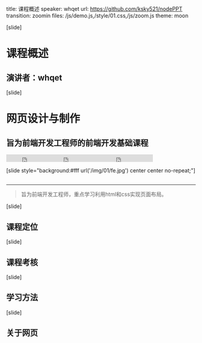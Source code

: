 title: 课程概述
speaker: whqet
url: https://github.com/ksky521/nodePPT
transition: zoomin
files: /js/demo.js,/style/01.css,/js/zoom.js
theme: moon

[slide]

# 课程概述
## 演讲者：whqet

[slide]

# 网页设计与制作
## 旨为前端开发工程师的前端开发基础课程
<small style="vertical-align:middle;display:inline-block"><iframe src="https://ghbtns.com/github-btn.html?user=zptcsoft&repo=zptcsoft.github.io&type=star&count=true" allowtransparency="true" frameborder="0" scrolling="0" width="100" height="20" style="width:110px;height:20px;  background-color: transparent;"></iframe><iframe src="http://ghbtns.com/github-btn.html?user=zptcsoft&repo=zptcsoft.github.io&type=fork&count=true" allowtransparency="true" frameborder="0" scrolling="0" width="100" height="20" style="width:110px;height:20px;  background-color: transparent;"></iframe><iframe src="http://ghbtns.com/github-btn.html?user=zptcsoft&repo=zptcsoft.github.io&type=follow&count=false" allowtransparency="true" frameborder="0" scrolling="0" width="170" height="20" style="width:170px;height:20px;  background-color: transparent;"></iframe></small>

[slide style="background:#fff url('/img/01/fe.jpg') center center no-repeat;"]
##   
----
>旨为前端开发工程师，重点学习利用html和css实现页面布局。



[slide]
## 课程定位

[slide]
## 课程考核

[slide]
## 学习方法

[slide]
## 关于网页

